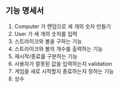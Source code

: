 ## 기능 명세서

1. Computer 가 랜덤으로 세 개의 숫자 만들기
2. User 가 세 개의 숫자를 입력
3. 스트라이크와 볼을 구하는 기능
4. 스트라이크와 볼의 개수를 출력하는 기능
5. 재시작/종료를 구분하는 기능
6. 사용자가 잘못된 값을 입력하는지 validation
7. 게임을 새로 시작할지 종료하는지 정하는 기능
8. 상수
